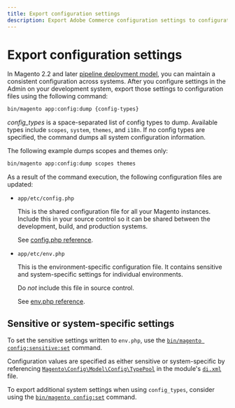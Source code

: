 ```yaml
---
title: Export configuration settings
description: Export Adobe Commerce configuration settings to configuration files, also known as config dump.
---
```


# Export configuration settings

In Magento 2.2 and later [pipeline deployment model](../deployment/technical-details.md), you can maintain a consistent configuration across systems. After you configure settings in the Admin on your development system, export those settings to configuration files using the following command:

```bash
bin/magento app:config:dump {config-types}
```

_config_types_ is a space-separated list of config types to dump. Available types include `scopes`, `system`, `themes`, and `i18n`. If no config types are specified, the command dumps all system configuration information.

The following example dumps scopes and themes only:

```bash
bin/magento app:config:dump scopes themes
```

As a result of the command execution, the following configuration files are updated:

- `app/etc/config.php`

  This is the shared configuration file for all your Magento instances.
  Include this in your source control so it can be shared between the development, build, and production systems.

  See [config.php reference](../reference/config-reference-configphp.md).

- `app/etc/env.php`

  This is the environment-specific configuration file.
  It contains sensitive and system-specific settings for individual environments.

  Do _not_ include this file in source control.

  See [env.php reference](../reference/config-reference-envphp.md).

## Sensitive or system-specific settings

To set the sensitive settings written to `env.php`, use the [`bin/magento config:sensitive:set`](../cli/set-configuration-values.md) command.

Configuration values are specified as either sensitive or system-specific by referencing [`Magento\Config\Model\Config\TypePool`](https://github.com/magento/magento2/blob/2.4/app/code/Magento/Config/Model/Config/TypePool.php) in the module's [`di.xml`](https://devdocs.magento.com/guides/v2.4/extension-dev-guide/configuration/sensitive-and-environment-settings.html#how-to-specify-values-as-sensitive-or-system-specific) file.

To export additional system settings when using `config_types`, consider using the [`bin/magento config:set`](set-configuration-values.md#set-configuration-values-1) command.
